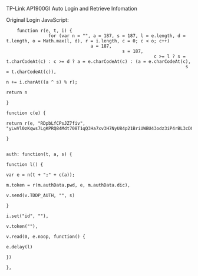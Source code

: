 TP-Link AP1900GI Auto Login and Retrieve Infomation

Original Login JavaScript:

        function r(e, t, i) {
			        for (var n = "", a = 187, s = 187, l = e.length, d = t.length, o = Math.max(l, d), r = i.length, c = 0; c < o; c++)
						            a = 187,
									            s = 187,
												            c >= l ? s = t.charCodeAt(c) : c >= d ? a = e.charCodeAt(c) : (a = e.charCodeAt(c),
															            s = t.charCodeAt(c)),
																		            n += i.charAt((a ^ s) % r);
																					        return n
																							    }
																								    function c(e) {
																										        return r(e, "RDpbLfCPsJZ7fiv", "yLwVl0zKqws7LgKPRQ84Mdt708T1qQ3Ha7xv3H7NyU84p21BriUWBU43odz3iP4rBL3cD02KZciXTysVXiV8ngg6vL48rPJyAUw0HurW20xqxv9aYb4M9wK1Ae0wlro510qXeU07kV57fQMc8L6aLgMLwygtc0F10a0Dg70TOoouyFhdysuRMO51yY5ZlOZZLEal1h0t9YQW0Ko7oBwmCAHoic4HYbUyVeU3sfQ1xtXcPcf1aT303wAQhv66qzW")
																												    }
																													    
																														    auth: function(t, a, s) {
																																            function l() {
																																				                var e = n(t + ";" + c(a));
																																								                m.token = r(m.authData.pwd, e, m.authData.dic),
																																												                v.send(v.TDDP_AUTH, "", s)
																																																            }
																																																			            i.set("id", ""),
																																																						            v.token(""),
																																																									            v.read(0, e.noop, function() {
																																																													                e.delay(l)
																																																																	            })
																																																												        },

